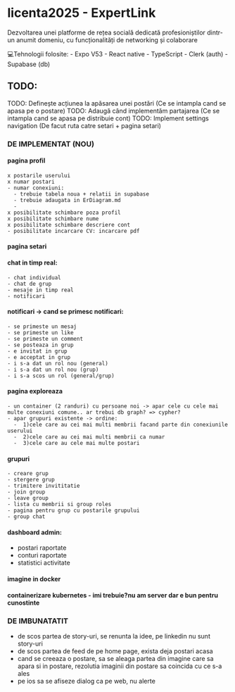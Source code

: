 # licenta2025 - ExpertLink
Dezvoltarea unei platforme de rețea socială dedicată profesioniștilor dintr-un anumit domeniu, cu funcționalități de networking și colaborare

💻Tehnologii folosite:
    - Expo V53
    - React native
    - TypeScript
    - Clerk (auth)
    - Supabase (db)

 ## TODO:
 TODO: Definește acțiunea la apăsarea unei postări (Ce se intampla cand se apasa pe o postare)
 TODO: Adaugă când implementăm partajarea (Ce se intampla cand se apasa pe distribuie cont)
 TODO: Implement settings navigation (De facut ruta catre setari + pagina setari)
 ### DE IMPLEMENTAT (NOU)
 #### pagina profil 
    x postarile userului
    x numar postari
    - numar conexiuni:
      - trebuie tabela noua + relatii in supabase
      - trebuie adaugata in ErDiagram.md
      - 
    x posibilitate schimbare poza profil
    x posibilitate schimbare nume
    x posibilitate schimbare descriere cont
    - posibilitate incarcare CV: incarcare pdf
#### pagina setari

#### chat in timp real:
    - chat individual
    - chat de grup
    - mesaje in timp real
    - notificari
#### notificari -> cand se primesc notificari:
    - se primeste un mesaj
    - se primeste un like
    - se primeste un comment
    - se posteaza in grup
    - e invitat in grup
    - e acceptat in grup
    - i s-a dat un rol nou (general)
    - i s-a dat un rol nou (grup)
    - i s-a scos un rol (general/grup)
#### pagina exploreaza
    - un container (2 randuri) cu persoane noi -> apar cele cu cele mai multe conexiuni comune.. ar trebui db graph? => cypher?
    - apar grupuri existente -> ordine:
      -  1)cele care au cei mai multi membrii facand parte din conexiunile userului
      -  2)cele care au cei mai multi membrii ca numar
      -  3)cele care au cele mai multe postari
#### grupuri
    - creare grup
    - stergere grup
    - trimitere invititatie
    - join group
    - leave group
    - lista cu membrii si group roles
    - pagina pentru grup cu postarile grupului
    - group chat
#### dashboard admin:
   - postari raportate
   - conturi raportate
   - statistici activitate

#### imagine in docker
#### containerizare kubernetes - imi trebuie?nu am server dar e bun pentru cunostinte

### DE IMBUNATATIT
- de scos partea de story-uri, se renunta la idee, pe linkedin nu sunt story-uri
- de scos partea de feed de pe home page, exista deja postari acasa
- cand se creeaza o postare, sa se aleaga partea din imagine care sa apara si in postare, rezolutia imaginii din postare sa coincida cu ce s-a ales
- pe ios sa se afiseze dialog ca pe web, nu alerte